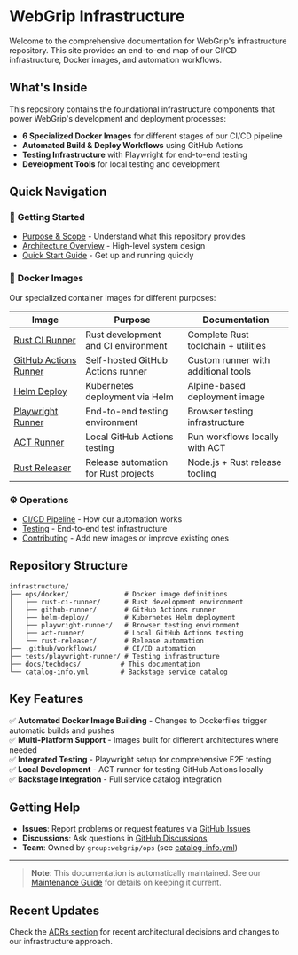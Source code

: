 # WebGrip Infrastructure

Welcome to the comprehensive documentation for WebGrip's infrastructure repository. This site provides an end-to-end map of our CI/CD infrastructure, Docker images, and automation workflows.

## What's Inside

This repository contains the foundational infrastructure components that power WebGrip's development and deployment processes:

- **6 Specialized Docker Images** for different stages of our CI/CD pipeline
- **Automated Build & Deploy Workflows** using GitHub Actions
- **Testing Infrastructure** with Playwright for end-to-end testing
- **Development Tools** for local testing and development

## Quick Navigation

### 🚀 **Getting Started**
- [Purpose & Scope](overview/purpose.md) - Understand what this repository provides
- [Architecture Overview](overview/architecture.md) - High-level system design
- [Quick Start Guide](overview/quick-start.md) - Get up and running quickly

### 🐳 **Docker Images**
Our specialized container images for different purposes:

| Image | Purpose | Documentation |
|-------|---------|---------------|
| [Rust CI Runner](docker-images/rust-ci-runner.md) | Rust development and CI environment | Complete Rust toolchain + utilities |
| [GitHub Actions Runner](docker-images/github-runner.md) | Self-hosted GitHub Actions runner | Custom runner with additional tools |
| [Helm Deploy](docker-images/helm-deploy.md) | Kubernetes deployment via Helm | Alpine-based deployment image |
| [Playwright Runner](docker-images/playwright-runner.md) | End-to-end testing environment | Browser testing infrastructure |
| [ACT Runner](docker-images/act-runner.md) | Local GitHub Actions testing | Run workflows locally with ACT |
| [Rust Releaser](docker-images/rust-releaser.md) | Release automation for Rust projects | Node.js + Rust release tooling |

### ⚙️ **Operations**
- [CI/CD Pipeline](cicd/automated-building.md) - How our automation works
- [Testing](testing/playwright-setup.md) - End-to-end test infrastructure
- [Contributing](operations/contributing-images.md) - Add new images or improve existing ones

## Repository Structure

```
infrastructure/
├── ops/docker/              # Docker image definitions
│   ├── rust-ci-runner/      # Rust development environment
│   ├── github-runner/       # GitHub Actions runner
│   ├── helm-deploy/         # Kubernetes Helm deployment
│   ├── playwright-runner/   # Browser testing environment
│   ├── act-runner/          # Local GitHub Actions testing
│   └── rust-releaser/       # Release automation
├── .github/workflows/       # CI/CD automation
├── tests/playwright-runner/ # Testing infrastructure
├── docs/techdocs/          # This documentation
└── catalog-info.yml        # Backstage service catalog
```

## Key Features

✅ **Automated Docker Image Building** - Changes to Dockerfiles trigger automatic builds and pushes  
✅ **Multi-Platform Support** - Images built for different architectures where needed  
✅ **Integrated Testing** - Playwright setup for comprehensive E2E testing  
✅ **Local Development** - ACT runner for testing GitHub Actions locally  
✅ **Backstage Integration** - Full service catalog integration  

## Getting Help

- **Issues**: Report problems or request features via [GitHub Issues](https://github.com/webgrip/infrastructure/issues)
- **Discussions**: Ask questions in [GitHub Discussions](https://github.com/webgrip/infrastructure/discussions)
- **Team**: Owned by `group:webgrip/ops` (see [catalog-info.yml](../../../catalog-info.yml))

---

> **Note**: This documentation is automatically maintained. See our [Maintenance Guide](operations/maintenance.md) for details on keeping it current.

## Recent Updates

Check the [ADRs section](adrs/index.md) for recent architectural decisions and changes to our infrastructure approach.